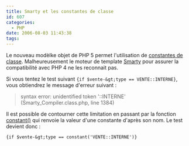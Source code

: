 ```yaml
---
title: Smarty et les constantes de classe
id: 607
categories:
  - PHP
date: 2006-08-03 11:43:38
tags:
---
```


Le nouveau modèlke objet de PHP 5 permet l'utilisation de [constantes de classe](http://www.php.net/manual/en/language.oop5.constants.php). Malheureusement le moteur de template [Smarty](http://smarty.php.net/) pour assurer la compatibilité avec PHP 4 ne les reconnait pas.

Si vous tentez le test suivant `{if $vente-&gt;type == VENTE::INTERNE}`, vous obtiendrez le message d'erreur suivant&nbsp;:
 > syntax error: unidentified token '::INTERNE' (Smarty_Compiler.class.php, line 1384) 

Il est possible de contourner cette limitation en passant par la fonction [constant()](http://www.php.net/manual/en/function.constant.php) qui renvoie la valeur d'une constante d'après son nom. Le test devient donc&nbsp;:

`{if $vente-&gt;type == constant('VENTE::INTERNE')}`
